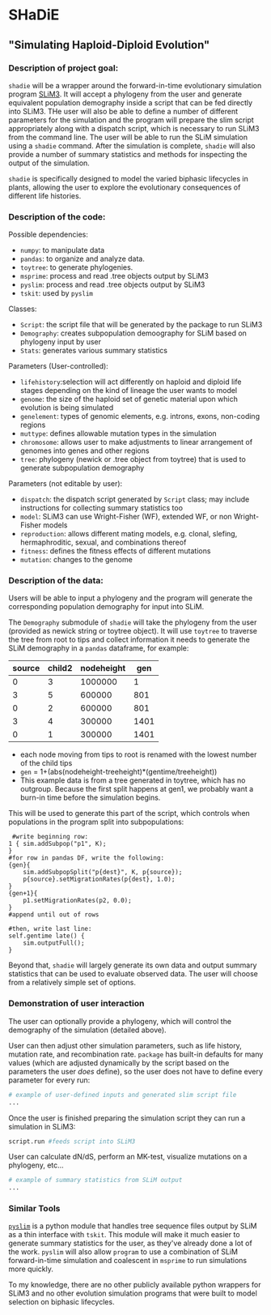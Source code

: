 
# SHaDiE
## "Simulating Haploid-Diploid Evolution"

### Description of project goal:
`shadie` will be a wrapper around the forward-in-time evolutionary simulation program [SLiM3](https://messerlab.org/slim/). It will accept a phylogeny from the user and generate equivalent population demography inside a script that can be fed directly into SLiM3. THe user will also be able to define a number of different parameters for the simulation and the program will prepare the slim script appropriately along with a dispatch script, which is necessary to run SLiM3 from the command line. The user will be able to run the SLiM simulation using a `shadie` command. After the simulation is complete, `shadie` will also provide a number of summary statistics and methods for inspecting the output of the simulation. 

`shadie` is specifically designed to model the varied biphasic lifecycles in plants, allowing the user to explore the evolutionary consequences of different life histories. 


### Description of the code:
Possible dependencies:
* `numpy`: to manipulate data
* `pandas`: to organize and analyze data.
* `toytree`: to generate phylogenies.
* `msprime`: process and read .tree objects output by SLiM3
* `pyslim`: process and read .tree objects output by SLiM3
* `tskit`: used by `pyslim`


Classes:
- `Script`: the script file that will be generated by the package to run SLiM3
- `Demography`: creates subpopulation demoography for SLiM based on phylogeny input by user
- `Stats`: generates various summary statistics

Parameters (User-controlled):
- `lifehistory`:selection will act differently on haploid and diploid life stages depending on the kind of lineage the user wants to model
- `genome`: the size of the haploid set of genetic material upon which evolution is being simulated
- `genelement`: types of genomic elements, e.g. introns, exons, non-coding regions
- `muttype`: defines allowable mutation types in the simulation
- `chromosome`: allows user to make adjustments to linear arrangement of genomes into genes and other regions
- `tree`: phylogeny (newick or .tree object from toytree) that is used to generate subpopulation demography

Parameters (not editable by user):
- `dispatch`: the dispatch script generated by `Script` class; may include instructions for collecting summary statistics too
- `model`: SLiM3 can use Wright-Fisher (WF), extended WF, or non Wright-Fisher models
- `reproduction`: allows different mating models, e.g. clonal, slefing, hermaphroditic, sexual, and combinations thereof
- `fitness`: defines the fitness effects of different mutations
- `mutation`: changes to the genome


### Description of the data:
Users will be able to input a phylogeny and the program will generate the corresponding population demography for input into SLiM. 

The `Demography` submodule of `shadie` will take the phylogeny from the user (provided as newick string or toytree object). It will use `toytree` to traverse the tree from root to tips and collect information it needs to generate the SLiM demography in a `pandas` dataframe, for example:

| source    | child2    | nodeheight| gen       |
| --------- | --------- | --------- | --------- |
| 0         | 3         | 1000000   | 1         |
| 3         | 5         | 600000    | 801       |
| 0         | 2         | 600000    | 801       |
| 3         | 4         | 300000    | 1401      |
| 0         | 1         | 300000    | 1401      |
 
- each node moving from tips to root is renamed with the lowest number of the child tips
- `gen` = 1+(abs(nodeheight-treeheight)*(gentime/treeheight))
- This example data is from a tree generated in toytree, which has no outgroup. Because the first split happens at gen1, we probably want a burn-in time before the simulation begins. 

 This will be used to generate this part of the script, which controls when populations in the program split into subpopulations:

```
 #write beginning row:
1 { sim.addSubpop("p1", K); 
}
#for row in pandas DF, write the following:
{gen}{
    sim.addSubpopSplit("p{dest}", K, p{source});
    p{source}.setMigrationRates(p{dest}, 1.0);
}
{gen+1}{
    p1.setMigrationRates(p2, 0.0);
}
#append until out of rows

#then, write last line:
self.gentime late() { 
    sim.outputFull(); 
}
```

Beyond that, `shadie` will largely generate its own data and output summary statistics that can be used to evaluate observed data. The user will choose from a relatively simple set of options.


### Demonstration of user interaction
The user can optionally provide a phylogeny, which will control the demography of the simulation (detailed above).

User can then adjust other simulation parameters, such as life history, mutation rate, and recombination rate. `package` has built-in defaults for many values (which are adjusted dynamically by the script based on the parameters the user *does* define), so the user does not have to define every parameter for every run:
```python
# example of user-defined inputs and generated slim script file
...
```

Once the user is finished preparing the simulation script they can run a simulation in SLiM3:
```python
script.run #feeds script into SLiM3
```

User can calculate dN/dS, perform an MK-test, visualize mutations on a phylogeny, etc...
```python
# example of summary statistics from SLiM output
...
```

### Similar Tools
[`pyslim`](https://github.com/tskit-dev/pyslim) is a python module that handles tree sequence files output by SLiM as a thin interface with `tskit`. This module will make it much easier to generate summary statistics for the user, as they've already done a lot of the work. `pyslim` will also allow `program` to use a combination of SLiM forward-in-time simulation and coalescent in `msprime` to run simulations more quickly. 

To my knowledge, there are no other publicly available python wrappers for SLiM3 and no other evolution simulation programs that were built to model selection on biphasic lifecycles. 
